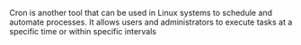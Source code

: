 Cron is another tool that can be used in Linux systems to schedule and automate processes. It allows users and administrators to execute tasks at a specific time or within specific intervals